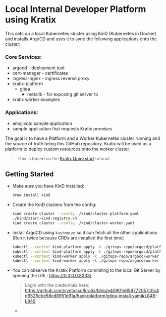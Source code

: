# Local Internal Developer Platform using Kratix

This sets up a local Kubernetes cluster using KinD (Kubernetes in Docker) and installs ArgoCD and uses it to sync the following applications onto the cluster:

### Core Services:
- argocd - deployment tool
- cert-manager - certificates
- ingress-nginx - ingress reverse proxy
- kratix-platform
  - gitea
    - metallb - for exposing git server to 
- kratix worker examples

### Applications:
- emojivoto sample application
- sample application that requests Kratix promises

The goal is to have a Platform and a Worker Kubernetes cluster running and the source of truth being this GitHub repository. Kratix will be used as a platform to deploy custom resources onto the worker cluster.

> This is based on the [Kratix Quickstart](https://kratix.io/docs/workshop/installing-kratix) tutorial.

## Getting Started

- Make sure you have KinD installed:

    ```sh
    brew install kind
    ```

- Create the KinD clusters from the config:

    ```sh
    kind create cluster --config ./kind/cluster-platform.yaml
    ./kind/start-kind-registry.sh
    kind create cluster --config ./kind/cluster-worker.yaml
    ```

- Install ArgoCD using `kustomize` so it can fetch all the other applications (Run it twice because CRDs are installed the first time)

    ```sh
    kubectl --context kind-platform apply -k ./gitops-repo/argocd/platform
    kubectl --context kind-platform apply -k ./gitops-repo/argocd/platform
    kubectl --context kind-worker apply -k ./gitops-repo/argocd/worker
    kubectl --context kind-worker apply -k ./gitops-repo/argocd/worker
    ```

- You can observe the Kratix Platform commiting to the local Git Server by opening the URL: https://0.0.0.0:8333/
    
    > Login with the credentials here: https://github.com/syntasso/kratix/blob/e40901e658772057c0c4d6526cbe58cd8951e91a/hack/platform/gitea-install.yaml#L846-L849

    - 